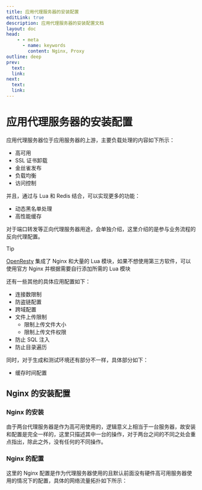```yaml
---
title: 应用代理服务器的安装配置
editLink: true
description: 应用代理服务器的安装配置文档
layout: doc
head:
    - - meta
      - name: keywords
        content: Nginx, Proxy
outline: deep
prev:
  text:
  link:
next:
  text:
  link:
---
```


# 应用代理服务器的安装配置

应用代理服务器位于应用服务器的上游，主要负载处理的内容如下所示：

- 高可用
- SSL 证书卸载
- 金丝雀发布
- 负载均衡
- 访问控制

并且，通过与 Lua 和 Redis 结合，可以实现更多的功能：

- 动态黑名单处理
- 高性能缓存

对于端口转发等正向代理服务器用途，会单独介绍，这里介绍的是参与业务流程的反向代理配置。

> [!TIP]
> [OpenResty](https://openresty.org/cn/) 集成了 Nginx 和大量的 Lua 模块，如果不想使用第三方软件，可以使用官方 Nginx 并根据需要自行添加所需的 Lua 模块

还有一些其他的具体应用配置如下：

- 连接数限制
- 防盗链配置
- 跨域配置
- 文件上传限制
  - 限制上传文件大小
  - 限制上传文件权限
- 防止 SQL 注入
- 防止目录遍历

同时，对于生成和测试环境还有部分不一样，具体部分如下：

- 缓存时间配置

## Nginx 的安装配置

### Nginx 的安装

由于两台代理服务器是作为高可用使用的，逻辑意义上相当于一台服务器，故安装和配置是完全一样的，这里只描述其中一台的操作，对于两台之间的不同之处会重点指出，除此之外，没有任何的不同操作。

### Nginx 的配置

这里的 Nginx 配置是作为代理服务器使用的且默认前面没有硬件高可用服务器使用的情况下的配置，具体的网络流量拓扑如下所示：